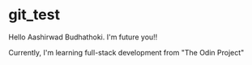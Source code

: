 # git_test

Hello Aashirwad Budhathoki. I'm future you!!

Currently, I'm learning full-stack development from "The Odin Project"